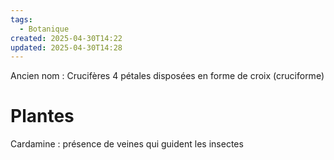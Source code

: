 ```yaml
---
tags:
  - Botanique
created: 2025-04-30T14:22
updated: 2025-04-30T14:28
---
```

Ancien nom : Crucifères
4 pétales disposées en forme de croix (cruciforme)

# Plantes
Cardamine : présence de veines qui guident les insectes